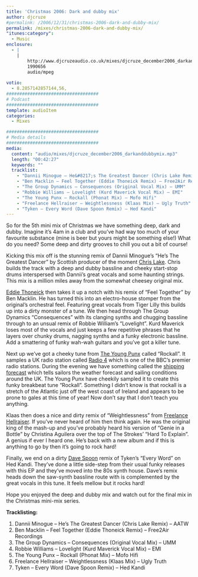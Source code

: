 ```yaml
---
title: 'Christmas 2006: Dark and dubby mix'
author: djcruze
#permalink: /2006/12/31/christmas-2006-dark-and-dubby-mix/
permalink: /mixes/christmas-2006-dark-and-dubby-mix/
"itunes:category":
  - Music
enclosure:
  - |
    |
        http://www.djcruzeaudio.co.uk/mixes/djcruze_december2006_darkanddubbymix.mp3
        1990656
        audio/mpeg
        
votio:
  - 8.2857142857144,56,
###################################
# Podcast
###################################
template: audioItem
categories:
  - Mixes

###################################
# Media details
###################################
media:
  content: "audio/mixes/djcruze_december2006_darkanddubbymix.mp3"
  length: "00:42:27"
  keywords: ""
  tracklist:
    - "Dannii Minogue – He&#8217;s The Greatest Dancer (Chris Lake Remix) – AATW"
    - "Ben Macklin – Feel Together (Eddie Thoneick Remix) – Free2Air Recordings"
    - "The Group Dynamics – Consequences (Original Vocal Mix) – UMM"
    - "Robbie Williams – Lovelight (Kurd Maverick Vocal Mix) – EMI"
    - "The Young Punx – Rockall (Phonat Mix) – Mofo Hifi"
    - "Freelance Hellraiser – Weightlessness (Klaas Mix) – Ugly Truth"
    - "Tyken – Every Word (Dave Spoon Remix) – Hed Kandi"
---
```


So for the 5th mini mix of Christmas we have something deep, dark and dubby. Imagine it&#8217;s 4am in a club and you&#8217;ve had way too much of your favourite substance (mine is beer but yours might be something else!) What do you need? Some deep and dirty grooves to chill you out a bit of course!

Kicking this mix off is the stunning remix of Dannii Minogue&#8217;s &#8220;He&#8217;s The Greatest Dancer&#8221; by Scottish producer of the moment [Chris Lake][1]. Chris builds the track with a deep and dubby bassline and cheeky start-stop drums interspersed with Dannii&#8217;s great vocals and some haunting strings. This mix is a million miles away from the somewhat cheesey original mix.

[Eddie Thoneick][2] then takes it up a notch with his remix of &#8220;Feel Together&#8221; by Ben Macklin. He has turned this into an electro-house stomper from the original&#8217;s orchestral feel. Featuring great vocals from Tiger Lilly this builds up into a dirty monster of a tune. We then head through The Group Dynamics &#8220;Consequences&#8221; with its clanging synths and chugging bassline through to an unsual remix of Robbie William&#8217;s &#8220;Lovelight&#8221;. Kurd Maverick loses most of the vocals and just keeps a few repetitive phrases that he layers over chunky drums, nagging synths and a funky electronic bassline. Add a smattering of funky wah-wah guitars and you&#8217;ve got a killer tune.

Next up we&#8217;ve got a cheeky tune from [The Young Punx][3] called &#8220;Rockall&#8221;. It samples a UK radio station called [Radio 4][4] which is one of the BBC&#8217;s premier radio stations. During the evening we have something called the [shipping forecast][5] which tells sailors the weather forecast and sailing conditions around the UK. The Young Punx have cheekily sampled it to create this funky breakbeat tune &#8220;Rockall&#8221;. Something I didn&#8217;t know is that rockall is a stretch of the Atlantic just off the west coast of Ireland and appears to be prone to gales at this time of year! Now don&#8217;t say that I don&#8217;t teach you anything.

Klaas then does a nice and dirty remix of &#8220;Weightlessness&#8221; from [Freelance Hellraiser][6]. If you&#8217;ve never heard of him then think again. He was the original king of the mash-up and you&#8217;ve probably heard his version of &#8220;Genie in a Bottle&#8221; by Christina Aguilera over the top of The Strokes&#8217; &#8220;Hard To Explain&#8221;. A genius if ever I heard one. He&#8217;s back with a new album and if this is anything to go by then it&#8217;s going to rock hard!

Finally, we end on a dirty [Dave Spoon][7] remix of Tyken&#8217;s &#8220;Every Word&#8221; on Hed Kandi. They&#8217;ve done a little side-step from their usual funky releases with this EP and they&#8217;ve moved into the 80s synth house. Dave&#8217;s remix heads down the saw-synth bassline route with is complemented by the great vocals in this tune. It feels mellow but it rocks hard!

Hope you enjoyed the deep and dubby mix and watch out for the final mix in the Christmas mini-mix series.

**Tracklisting:**

  1. Dannii Minogue – He&#8217;s The Greatest Dancer (Chris Lake Remix) – AATW
  2. Ben Macklin – Feel Together (Eddie Thoneick Remix) – Free2Air Recordings
  3. The Group Dynamics – Consequences (Original Vocal Mix) – UMM
  4. Robbie Williams – Lovelight (Kurd Maverick Vocal Mix) – EMI
  5. The Young Punx – Rockall (Phonat Mix) – Mofo Hifi
  6. Freelance Hellraiser – Weightlessness (Klaas Mix) – Ugly Truth
  7. Tyken – Every Word (Dave Spoon Remix) – Hed Kandi

<div style="clear:both;">
</div>

 [1]: http://www.chris-lake.com/
 [2]: http://www.eddiethoneick.com/
 [3]: http://www.theyoungpunx.com/
 [4]: http://www.bbc.co.uk/radio4/
 [5]: http://www.bbc.co.uk/weather/coast/shipping/
 [6]: http://www.thefreelancehellraiser.com/
 [7]: http://www.davespoon.co.uk/
